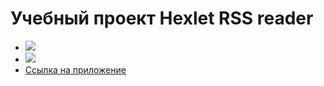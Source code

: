 <h1>Учебный проект Hexlet RSS reader</h1>
<ul>
  <li>
    <a href="https://codeclimate.com/github/kornienko199004/project-lvl3-s282/maintainability"><img src="https://api.codeclimate.com/v1/badges/d916e75d84df1bc5f8d8/maintainability" /></a>
  </li>
  <li>
    <a href="https://codeclimate.com/github/kornienko199004/project-lvl3-s282/test_coverage"><img src="https://api.codeclimate.com/v1/badges/d916e75d84df1bc5f8d8/test_coverage" /></a>
  </li>
  <li>
  <a href="http://kornienko_rss.surge.sh/">Ссылка на приложение</a>
  </li>
</ul>